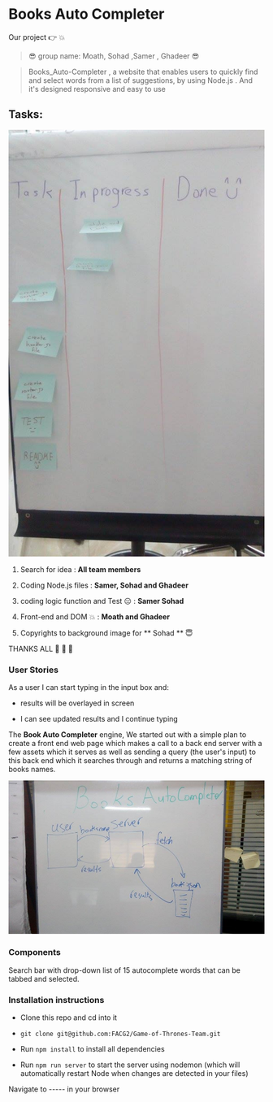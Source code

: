# Books Auto Completer


Our project :point_right:   :boom:
> :sunglasses: group name: Moath, Sohad ,Samer , Ghadeer :sunglasses:


> Books_Auto-Completer , a website that enables users to quickly find and select words from a list of suggestions, by using Node.js . And it's designed responsive and easy to use



## Tasks:

![Tasks](https://github.com/FACG2/Books_Auto-Completer/blob/master/public/image/2.jpg?raw=true)

1) Search for idea : **All team members**

2) Coding Node.js files : **Samer, Sohad and Ghadeer**

3) coding logic function and Test :expressionless: : **Samer Sohad**

4) Front-end and DOM :collision: : **Moath and Ghadeer**

5) Copyrights to background image for ** Sohad ** :innocent:

THANKS ALL :clap:  :running: :running:


### User Stories

As a user I can start typing in the input box and:

- results will be overlayed in screen

- I can see updated results and I continue typing

The **Book Auto Completer** engine, We started out with a simple plan to create a front end web page which makes a call to a back end server with a few assets which it serves as well as sending a query (the user's input) to this back end which it searches through and returns a matching string of books names.

![sys](https://github.com/FACG2/Books_Auto-Completer/blob/master/public/image/1.jpg?raw=true)


### Components

Search bar with drop-down list of 15 autocomplete words that can be tabbed and selected.

### Installation instructions

- Clone this repo and cd into it

- `git clone git@github.com:FACG2/Game-of-Thrones-Team.git`

- Run `npm install` to install all dependencies

- Run `npm run server` to start the server using nodemon (which will automatically restart Node when changes are detected in your files)

Navigate to ----- in your browser
